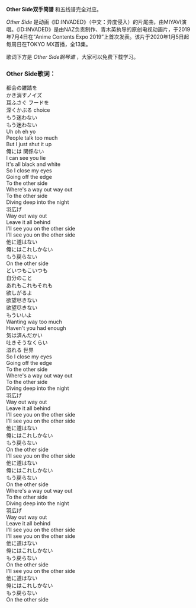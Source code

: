 

**Other Side双手简谱** 和五线谱完全对应。

_Other Side_
是动画《ID:INVADED》（中文：异度侵入）的片尾曲，由MIYAVI演唱。《ID:INVADED》是由NAZ负责制作、青木英执导的原创电视动画片，于2019年7月4日在“Anime
Contents Expo 2019”上首次发表。该片于2020年1月5日起每周日在TOKYO MX首播，全13集。

歌词下方是 _Other Side钢琴谱_ ，大家可以免费下载学习。

### Other Side歌词：

都会の雑踏を  
かき消すノイズ  
耳ふさぐ フードを  
深くかぶる choice  
もう迷わない  
もう迷わない  
Uh oh eh yo  
People talk too much  
But I just shut it up  
俺には 関係ない  
I can see you lie  
It's all black and white  
So I close my eyes  
Going off the edge  
To the other side  
Where's a way out way out  
To the other side  
Diving deep into the night  
羽広げ  
Way out way out  
Leave it all behind  
I'll see you on the other side  
I'll see you on the other side  
他に道はない  
俺にはこれしかない  
もう戻らない  
On the other side  
どいつもこいつも  
自分のこと  
あれもこれもそれも  
欲しがるよ  
欲望尽きない  
欲望尽きない  
もういいよ  
Wanting way too much  
Haven't you had enough  
気は済んだかい  
吐きそうなくらい  
溢れる 世界  
So I close my eyes  
Going off the edge  
To the other side  
Where's a way out way out  
To the other side  
Diving deep into the night  
羽広げ  
Way out way out  
Leave it all behind  
I'll see you on the other side  
I'll see you on the other side  
他に道はない  
俺にはこれしかない  
もう戻らない  
On the other side  
I'll see you on the other side  
他に道はない  
俺にはこれしかない  
もう戻らない  
On the other side  
Where's a way out way out  
To the other side  
Diving deep into the night  
羽広げ  
Way out way out  
Leave it all behind  
I'll see you on the other side  
I'll see you on the other side  
他に道はない  
俺にはこれしかない  
もう戻らない  
On the other side  
I'll see you on the other side  
他に道はない  
俺にはこれしかない  
もう戻らない  
On the other side

